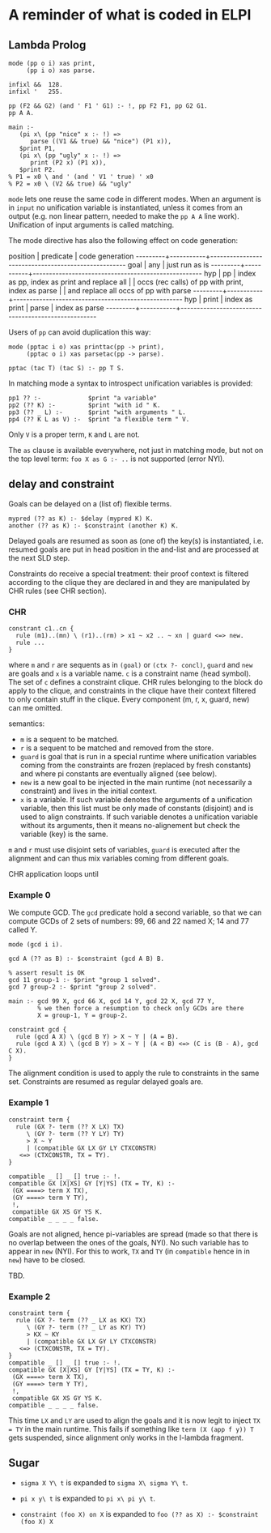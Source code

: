 # A reminder of what is coded in ELPI

## Lambda Prolog

```
mode (pp o i) xas print,
     (pp i o) xas parse.

infixl &&  128.
infixl '   255.

pp (F2 && G2) (and ' F1 ' G1) :- !, pp F2 F1, pp G2 G1.
pp A A.

main :-
   (pi x\ (pp "nice" x :- !) =>
      parse ((V1 && true) && "nice") (P1 x)),
   $print P1,
   (pi x\ (pp "ugly" x :- !) =>
      print (P2 x) (P1 x)),
   $print P2.
% P1 = x0 \ and ' (and ' V1 ' true) ' x0
% P2 = x0 \ (V2 && true) && "ugly"
```

`mode` lets one reuse the same code in different modes.
When an argument is in `input` no unification variable is
instantiated, unless it comes from an output (e.g. non linear
pattern, needed to make the `pp A A` line work).
Unification of input arguments is  called matching.

The mode directive has also the following effect on code generation:

position | predicate | code generation
---------+-----------+----------------------------------------------------
 goal    | any       | just run as is
---------+-----------+----------------------------------------------------
 hyp     | pp        | index as pp, index as print and replace all
         |           | occs (rec calls) of pp with print, index as parse
         |           | and replace all occs of pp with parse
---------+-----------+----------------------------------------------------
 hyp     | print     | index as print
         | parse     | index as parse
---------+-----------+----------------------------------------------------

Users of `pp` can avoid duplication this way:

```
mode (pptac i o) xas printtac(pp -> print),
     (pptac o i) xas parsetac(pp -> parse).

pptac (tac T) (tac S) :- pp T S.
```

In matching mode a syntax to introspect unification variables
is provided:
```
pp1 ?? :-             $print "a variable"
pp2 (?? K) :-         $print "with id " K.
pp3 (?? _ L) :-       $print "with arguments " L.
pp4 (?? K L as V) :-  $print "a flexible term " V.
```
Only `V` is a proper term, `K` and `L` are not.

The `as` clause is available everywhere, not just in matching mode,
but not on the top level term: `foo X as G :- ..` is not supported (error NYI).

## delay and constraint

Goals can be delayed on a (list of) flexible terms.

```
mypred (?? as K) :- $delay (mypred K) K.
another (?? as K) :- $constraint (another K) K.
```

Delayed goals are resumed as soon as (one of) the key(s) is instantiated,
i.e. resumed goals are put in head position in the and-list and are processed
at the next SLD step.

Constraints do receive a special treatment: their proof context is
filtered according to the clique they are declared in and they are
manipulated by CHR rules (see CHR section).

### CHR

```
constrant c1..cn {
  rule (m1)..(mn) \ (r1)..(rm) > x1 ~ x2 .. ~ xn | guard <=> new.
  rule ...
}
```

where `m` and `r` are sequents as in `(goal)` or `(ctx ?- concl)`,
`guard` and `new` are goals and `x` is a variable name. `c` is a constraint
name (head symbol).  The set of `c` defines a constraint clique.
CHR rules belonging to the block do apply to the clique, and constraints
in the clique have their context filtered to only contain stuff in the clique.
Every component (m, r, x, guard, new) can me omitted.

semantics:
- `m` is a sequent to be matched.
- `r` is a sequent to be matched and removed from the store.
- `guard` is goal that is run in a special runtime where unification variables
  coming from the constraints are frozen (replaced by fresh constants) and
  where pi constants are eventually aligned (see below).
- `new` is a new goal to be injected in the main runtime (not necessarily a
  constraint) and lives in the initial context.
- `x` is a variable.  If such variable denotes the arguments of a unification
  variable, then this list must be only made of constants (disjoint) and is
  used to align constraints.  If such variable denotes a unification variable
  without its arguments, then it means no-alignement but check the variable
  (key) is the same.

`m` and `r` must use disjoint sets of variables, `guard` is executed after
the alignment and can thus mix variables coming from different goals.

CHR application loops until

### Example 0

We compute GCD.  The `gcd` predicate hold a second variable, so that
we can compute GCDs of 2 sets of numbers: 99, 66 and 22 named X;
14 and 77 called Y.

```
mode (gcd i i).

gcd A (?? as B) :- $constraint (gcd A B) B.

% assert result is OK
gcd 11 group-1 :- $print "group 1 solved".
gcd 7 group-2 :- $print "group 2 solved".

main :- gcd 99 X, gcd 66 X, gcd 14 Y, gcd 22 X, gcd 77 Y,
        % we then force a resumption to check only GCDs are there
        X = group-1, Y = group-2.

constraint gcd {
  rule (gcd A X) \ (gcd B Y) > X ~ Y | (A = B).
  rule (gcd A X) \ (gcd B Y) > X ~ Y | (A < B) <=> (C is (B - A), gcd C X).
}

```

The alignment condition is used to apply the rule to constraints in the same
set.  Constraints are resumed as regular delayed goals are.


### Example 1

```
constraint term {
  rule (GX ?- term (?? X LX) TX)
     \ (GY ?- term (?? Y LY) TY)
     > X ~ Y
     | (compatible GX LX GY LY CTXCONSTR)
   <=> (CTXCONSTR, TX = TY).
}

compatible _ [] _ [] true :- !.
compatible GX [X|XS] GY [Y|YS] (TX = TY, K) :-
 (GX ====> term X TX),
 (GY ====> term Y TY),
 !,
 compatible GX XS GY YS K.
compatible _ _ _ _ false.
```

Goals are not aligned, hence pi-variables are spread (made so that there is no
overlap between the ones of the goals, NYI).  No such variable has to appear in
`new` (NYI).  For this to work, `TX` and `TY` (in `compatible` hence in in
`new`) have to be closed.

TBD.

### Example 2

```
constraint term {
  rule (GX ?- term (?? _ LX as KX) TX)
     \ (GY ?- term (?? _ LY as KY) TY)
     > KX ~ KY
     | (compatible GX LX GY LY CTXCONSTR)
   <=> (CTXCONSTR, TX = TY).
}
compatible _ [] _ [] true :- !.
compatible GX [X|XS] GY [Y|YS] (TX = TY, K) :-
 (GX ====> term X TX),
 (GY ====> term Y TY),
 !,
 compatible GX XS GY YS K.
compatible _ _ _ _ false.
```

This time `LX` and `LY` are used to align the goals and it is now legit
to inject `TX = TY` in the main runtime.  This fails if something like
`term (X (app f y)) T` gets suspended, since alignment only works
in the l-lambda fragment.

## Sugar

- `sigma X Y\ t` is expanded to `sigma X\ sigma Y\ t`.
- `pi x y\ t` is expanded to `pi x\ pi y\ t`.

- `constraint (foo X) on X` is expanded to
  `foo (?? as X) :- $constraint (foo X) X`


